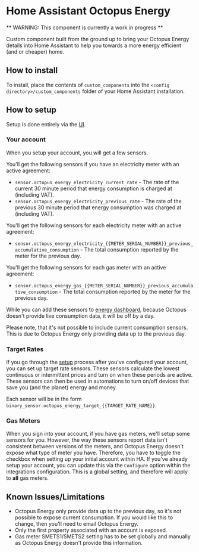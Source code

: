# Home Assistant Octopus Energy

** WARNING: This component is currently a work in progress **

Custom component built from the ground up to bring your Octopus Energy details into Home Assistant to help you towards a more energy efficient (and or cheaper) home.

## How to install

To install, place the contents of `custom_components` into the `<config directory>/custom_components` folder of your Home Assistant installation.

## How to setup

Setup is done entirely via the [UI](https://my.home-assistant.io/redirect/config_flow_start/?domain=octopus_energy).

### Your account

When you setup your account, you will get a few sensors. 

You'll get the following sensors if you have an electricity meter with an active agreement:

* `sensor.octopus_energy_electricity_current_rate` - The rate of the current 30 minute period that energy consumption is charged at (including VAT).
* `sensor.octopus_energy_electricity_previous_rate` - The rate of the previous 30 minute period that energy consumption was charged at (including VAT).

You'll get the following sensors for each electricity meter with an active agreement:

* `sensor.octopus_energy_electricity_{{METER_SERIAL_NUMBER}}_previous_accumulative_consumption` - The total consumption reported by the meter for the previous day.

You'll get the following sensors for each gas meter with an active agreement:

* `sensor.octopus_energy_gas_{{METER_SERIAL_NUMBER}}_previous_accumulative_consumption` - The total consumption reported by the meter for the previous day.

While you can add these sensors to [energy dashboard](https://www.home-assistant.io/blog/2021/08/04/home-energy-management/), because Octopus doesn't provide live consumption data, it will be off by a day.

Please note, that it's not possible to include current consumption sensors. This is due to Octopus Energy only providing data up to the previous day.

### Target Rates

If you go through the [setup](https://my.home-assistant.io/redirect/config_flow_start/?domain=octopus_energy) process after you've configured your account, you can set up target rate sensors. These sensors calculate the lowest continuous or intermittent prices and turn on when these periods are active. These sensors can then be used in automations to turn on/off devices that save you (and the planet) energy and money.

Each sensor will be in the form `binary_sensor.octopus_energy_target_{{TARGET_RATE_NAME}}`.

### Gas Meters

When you sign into your account, if you have gas meters, we'll setup some sensors for you. However, the way these sensors report data isn't consistent between versions of the meters, and Octopus Energy doesn't expose what type of meter you have. Therefore, you have to toggle the checkbox when setting up your initial account within HA. If you've already setup your account, you can update this via the `Configure` option within the integrations configuration. This is a global setting, and therefore will apply to **all** gas meters.

## Known Issues/Limitations

- Octopus Energy only provide data up to the previous day, so it's not possible to expose current consumption. If you would like this to change, then you'll need to email Octopus Energy.
- Only the first property associated with an account is exposed.
- Gas meter SMETS1/SMETS2 setting has to be set globally and manually as Octopus Energy doesn't provide this information.